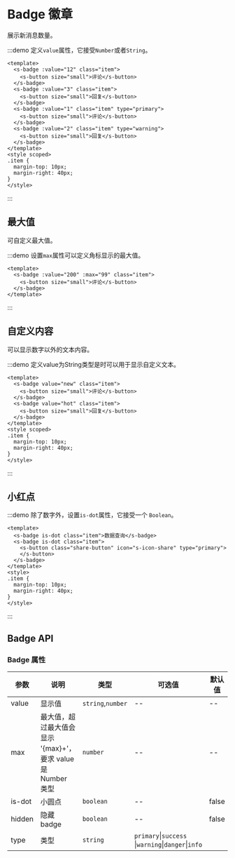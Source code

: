 # Badge 徽章

展示新消息数量。

:::demo 定义`value`属性，它接受`Number`或者`String`。

```vue
<template>
  <s-badge :value="12" class="item">
    <s-button size="small">评论</s-button>
  </s-badge>
  <s-badge :value="3" class="item">
    <s-button size="small">回复</s-button>
  </s-badge>
  <s-badge :value="1" class="item" type="primary">
    <s-button size="small">评论</s-button>
  </s-badge>
  <s-badge :value="2" class="item" type="warning">
    <s-button size="small">回复</s-button>
  </s-badge>
</template>
<style scoped>
.item {
  margin-top: 10px;
  margin-right: 40px;
}
</style>
```

:::

## 最大值

可自定义最大值。

:::demo 设置`max`属性可以定义角标显示的最大值。

```vue
<template>
  <s-badge :value="200" :max="99" class="item">
    <s-button size="small">评论</s-button>
  </s-badge>
</template>
```

:::

## 自定义内容

可以显示数字以外的文本内容。

:::demo 定义value为String类型是时可以用于显示自定义文本。

```vue
<template>
  <s-badge value="new" class="item">
    <s-button size="small">评论</s-button>
  </s-badge>
  <s-badge value="hot" class="item">
    <s-button size="small">回复</s-button>
  </s-badge>
</template>
<style scoped>
.item {
  margin-top: 10px;
  margin-right: 40px;
}
</style>
```

:::

## 小红点

:::demo 除了数字外，设置`is-dot`属性，它接受一个 `Boolean`。

```vue
<template>
  <s-badge is-dot class="item">数据查询</s-badge>
  <s-badge is-dot class="item">
    <s-button class="share-button" icon="s-icon-share" type="primary">
    </s-button>
  </s-badge>
</template>
<style>
.item {
  margin-top: 10px;
  margin-right: 40px;
}
</style>
```

:::

## Badge API

### Badge 属性

| 参数 | 说明 | 类型 | 可选值 | 默认值 |
| --- | --- | --- | --- | --- |
| value | 显示值 | `string`,`number` | -- | -- |
| max | 最大值，超过最大值会显示 '{max}+'，要求 value 是 Number 类型 | `number` | -- | -- |
| is-dot | 小圆点 | `boolean` | -- | false |
| hidden | 隐藏 badge | `boolean` | -- | false |
| type | 类型 | `string` | `primary`\|`success` \|`warning`\|`danger`\|`info` |  |
